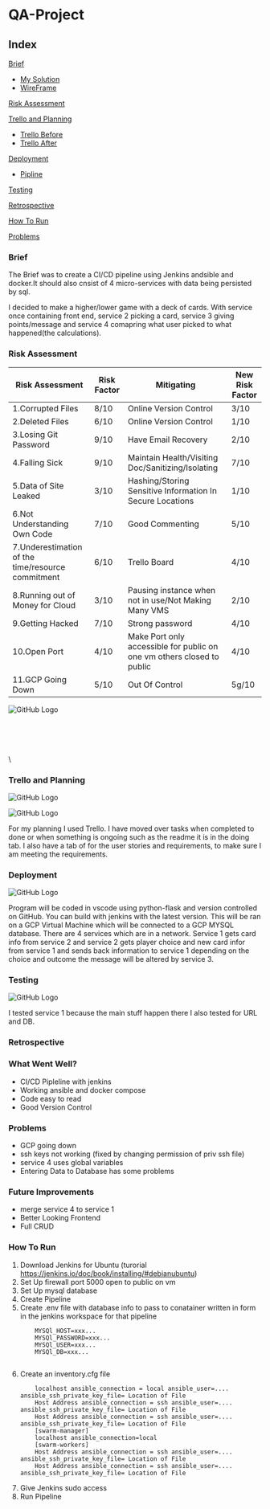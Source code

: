 # QA-Project
## Index

[Brief](#brief)
   * [My Solution](#mysolution)
   * [WireFrame](#WireFrame)
   


[Risk Assessment](#RA)

[Trello and Planning](#TAP)
  * [Trello Before](#Tap1)
  * [Trello After](#Tap2)

[Deployment](#Deploy)
  * [Pipline](#Pipeline)

[Testing](#Testing)

[Retrospective](#Retro)  

[How To Run](#Run)  

[Problems](#Problems)

<a name="brief"></a>

### Brief

The Brief was to create a CI/CD pipeline using Jenkins andsible and docker.It should also cnsist of 4 micro-services with data being persisted by sql.

I decided to make a higher/lower game with a deck of cards. With service once containing front end, service 2 picking a card, service 3 giving points/message and service 4 comapring what user picked to what happened(the calculations).





<a name="RA"></a>

### Risk Assessment

| Risk Assessment                                 | Risk Factor | Mitigating                                        | New Risk Factor |
|-------------------------------------------------|-------------|---------------------------------------------------|-----------------|
| 1.Corrupted Files                                 | 8/10        | Online Version Control                            | 3/10            |
| 2.Deleted Files                                   | 6/10        | Online Version Control                            | 1/10            |
| 3.Losing Git Password                             | 9/10        | Have Email Recovery                               | 2/10            |
| 4.Falling Sick                                    | 9/10        | Maintain Health/Visiting Doc/Sanitizing/Isolating | 7/10            |
| 5.Data of Site Leaked                             | 3/10        | Hashing/Storing Sensitive Information In Secure Locations             | 1/10            |
| 6.Not Understanding Own Code                      | 7/10        | Good Commenting                                   | 5/10            |
| 7.Underestimation of the time/resource commitment | 6/10        | Trello Board                                      | 4/10            |
| 8.Running out of Money for Cloud                  | 3/10        | Pausing instance when not in use/Not Making Many VMS                  | 2/10            |
| 9.Getting Hacked                                  | 7/10        | Strong password                                   | 4/10            |
| 10.Open Port                                       | 4/10        | Make Port only accessible for public on one vm others closed to public                                  | 4/10            |
| 11.GCP Going Down                                  | 5/10        | Out Of Control                                   | 5g/10            |



![GitHub Logo](https://github.com/Amran-Lab/RDME/blob/master/rmatrix.PNG?raw=true)

\
\
\
\
\



<a name="TAP"></a>
<a name="TAP1"></a>

### Trello and Planning

![GitHub Logo](https://github.com/Amran-Lab/RDME/blob/master/Trellob4.PNG?raw=true)




<a name="TAP2"></a>

![GitHub Logo](https://github.com/Amran-Lab/RDME/blob/master/TrelloAf.PNG?raw=true)



For my planning I used Trello. I have moved over tasks when completed to done or when something is ongoing such as the readme it is in the doing tab. I also have a tab of
for the user stories and requirements, to make sure I am meeting the requirements.



<a name="Deploy"></a>
<a name="Pipeline"></a>

### Deployment

![GitHub Logo](https://github.com/Amran-Lab/RDME/blob/master/Diagram.png?raw=true)

Program will be coded in vscode using python-flask and version controlled on GitHub. You can build with jenkins with the latest version. This will be ran on a GCP Virtual Machine which will be connected to a GCP MYSQL database. There are 4 services which are in a network.
Service 1 gets card info from service 2 and service 2 gets player choice and new card infor from service 1 and sends back information to
service 1 depending on the choice and outcome the message will be altered by service 3.

<a name="Testing"></a>

### Testing



![GitHub Logo](https://github.com/Amran-Lab/RDME/blob/master/coverage1.PNG?raw=true)

I tested service 1 because the main stuff happen there I also tested for URL and DB.

<a name="Retrospective"></a>

### Retrospective

### What Went Well?
+ CI/CD Pipleline with jenkins
+ Working ansible and docker compose
+ Code easy to read
+ Good Version Control

### Problems
+ GCP going down
+ ssh keys not working (fixed by changing permission of priv ssh file)
+ service 4 uses global variables 
+ Entering Data to Database has some problems

### Future Improvements
+ merge service 4 to service 1
+ Better Looking Frontend
+ Full CRUD

<a name="Run"></a>

### How To Run

1. Download Jenkins for Ubuntu (turorial https://jenkins.io/doc/book/installing/#debianubuntu)
2. Set Up firewall port 5000 open to public on vm
3. Set Up mysql database
5. Create Pipeline
4. Create .env file with database info to pass to conatainer written in form in the jenkins workspace for that pipeline
    ```
        MYSQl_HOST=xxx...
        MYSQl_PASSWORD=xxx...
        MYSQl_USER=xxx...
        MYSQl_DB=xxx...
 
 
5. Create an inventory.cfg file
    ```[servers]
        localhost ansible_connection = local ansible_user=.... ansible_ssh_private_key_file= Location of File
        Host Address ansible_connection = ssh ansible_user=.... ansible_ssh_private_key_file= Location of File
        Host Address ansible_connection = ssh ansible_user=.... ansible_ssh_private_key_file= Location of File
        [swarm-manager]
        localhost ansible_connection=local       
        [swarm-workers]
        Host Address ansible_connection = ssh ansible_user=.... ansible_ssh_private_key_file= Location of File
        Host Address ansible_connection = ssh ansible_user=.... ansible_ssh_private_key_file= Location of File
 6. Give Jenkins sudo access
 7. Run Pipeline


